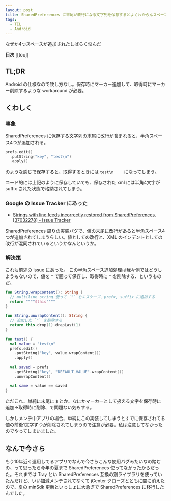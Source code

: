 ```yaml
---
layout: post
title: SharedPreferences に末尾が改行になる文字列を保存するとよくわからんスペースが4つ追加される件
tags:
  - TIL
  - Android
---
```


なぜか4つスペースが追加されたしばらく悩んだ

**目次**
[[toc]]

## TL;DR

Android の仕様なので致し方なし。保存時にマーカー追加して、取得時にマーカー削除するような workaround が必要。

## くわしく

### 事象

SharedPreferences に保存する文字列の末尾に改行が含まれると、半角スペース4つが追加される。

```kt
prefs.edit()
  .putString("key", "test\n")
  .apply()
```

のような感じで保存すると、取得するときには <code>test\n&nbsp;&nbsp;&nbsp;&nbsp;</code> になってしまう。

コード的には上記のように保存していても、保存された xml には半角4文字が suffix された状態で格納されてしまう。

### Google の Issue Tracker にあった

- [Strings with line feeds incorrectly restored from SharedPreferences. [37032278] - Issue Tracker](https://issuetracker.google.com/issues/37032278)


SharedPreferences 周りの実装バグで、値の末尾に改行があると半角スペース4つが追加されてしまうらしい。値としての改行と、XML のインデントとしての改行が混同されているというかなんというか。

### 解決策

これも前述の issue にあった。
この半角スペース追加処理は我々側ではどうしようもないので、値を `"` で囲って保存し、取得時に `"` を削除する、というものだ。

```kt
fun String.wrapContent(): String {
  // multiline string 使って `"` をエスケープ、prefx, suffix に追加する
  return """"$this""""
}

fun String.unwrapContent(): String {
  // 追加した `"` を削除する
  return this.drop(1).drapLast(1)
}

fun test() {
  val value = "test\n"
  prefs.edit()
    .putString("key", value.wrapContent())
    .apply()

  val saved = prefs
    .getString("key", "DEFAULT_VALUE".wrapContent())
    .unwrapContent()

  val same = value == saved
}
```

ただこれ、単純に末尾に `$` とか、なにかマーカーとして扱える文字を保存時に追加→取得時に削除、で問題ない気もする。

しかしメンテ中アプリの場合、単純にこの実装してしまうとすでに保存されてる値の前後1文字ずつが削除されてしまうので注意が必要。私は注意してなかったのでやってしまいました。



## なんで今さら

もう10年近く運用してるアプリでなんで今さらこんな使用バグみたいなの踏むの、って思ったら今年の夏まで SharedPreferences 使ってなかったからだった。それまでは Tray とい SharedPreferences 互換の別ライブラリを使っていたんだけど、いい加減メンテされてなくて jCenter クローズとともに闇に消えたので、夏の minSdk 更新といっしょに大急ぎで SharedPreferences に移行したんでした。
